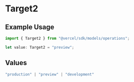 # Target2

## Example Usage

```typescript
import { Target2 } from "@vercel/sdk/models/operations";

let value: Target2 = "preview";
```

## Values

```typescript
"production" | "preview" | "development"
```